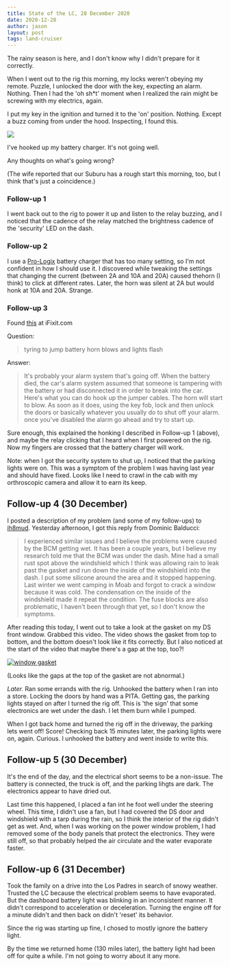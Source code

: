 ```yaml
---
title: State of the LC, 28 December 2020
date: 2020-12-28
author: jason
layout: post
tags: land-cruiser
---
```

The rainy season is here, and I don't know why I didn't prepare for it correctly.

When I went out to the rig this morning, my locks weren't obeying my remote.  Puzzle, I unlocked the door with the key, expecting an alarm.  Nothing.  Then I had the 'oh sh*t' moment when I realized the rain might be screwing with my electrics, again.

I put my key in the ignition and turned it to the 'on' position.  Nothing.  Except a buzz coming from under the hood.  Inspecting, I found this.

[![](http://img.youtube.com/vi/G_QPG6clT_o/0.jpg)](http://www.youtube.com/watch?v=G_QPG6clT_o "LC100 relay")

I've hooked up my battery charger.  It's not going well.

Any thoughts on what's going wrong?

(The wife reported that our Suburu has a rough start this morning, too, but I think that's just a coincidence.)

### Follow-up 1 ###

I went back out to the rig to power it up and listen to the relay buzzing, and I noticed that the cadence of the relay matched the brightness cadence of the 'security' LED on the dash.

### Follow-up 2 ###

I use a [Pro-Logix](https://cloreautomotive.com/product/pl2320/) battery charger that has too many setting, so I'm not confident in how I should use it.  I discovered while tweaking the settings that changing the current (between 2A and 10A and 20A) caused thehorn (I think) to click at different rates.  Later, the horn was silent at 2A but would honk at 10A and 20A.  Strange.

### Follow-up 3 ###

Found [this](https://www.ifixit.com/Answers/View/243700/trying+to+jump+battery+lights+flash+and+horn+blows) at iFixit.com

Question:
>tyring to jump battery horn blows and lights flash

Answer:
> It's probably your alarm system that's going off. When the battery died, the car's alarm system assumed that someone is tampering with the battery or had disconnected it in order to break into the car. Here's what you can do hook up the jumper cables. The horn will start to blow. As soon as it does, using the key fob, lock and then unlock the doors or basically whatever you usually do to shut off your alarm. once you've disabled the alarm go ahead and try to start up.

Sure enough, this explained the honking I described in Follow-up 1 (above), and maybe the relay clicking that I heard when I first powered on the rig.  Now my fingers are crossed that the battery charger will work.

Note: when I got the security system to shut up, I noticed that the parking lights were on.  This was a symptom of the problem I was having last year and should have fixed.  Looks like I need to crawl in the cab with my orthroscopic camera and allow it to earn its keep.

## Follow-up 4 (30 December)

I posted a description of my problem (and some of my follow-ups) to [ih8mud]().  Yesterday afternoon, I got this reply from Dominic Balducci:

> I experienced similar issues and I believe the problems were caused by the BCM getting wet. It has been a couple years, but I believe my research told me that the BCM was under the dash. Mine had a small rust spot above the windshield which I think was allowing rain to leak past the gasket and run down the inside of the windshield into the dash. I put some silicone around the area and it stopped happening. Last winter we went camping in Moab and forgot to crack a window because it was cold. The condensation on the inside of the windshield made it repeat the condition. The fuse blocks are also problematic, I haven't been through that yet, so I don't know the symptoms.

After reading this today, I went out to take a look at the gasket on my DS front window.  Grabbed this video.  The video shows the gasket from top to bottom, and the bottom doesn't look like it fits correctly.  But I also noticed at the start of the video that maybe there's a gap at the top, too?!

[![window gasket](http://img.youtube.com/vi/BjYOmcbkDsY/0.jpg)](http://www.youtube.com/watch?v=BjYOmcbkDsY "window gasket")

(Looks like the gaps at the top of the gasket are not abnormal.)

*Later.*  Ran some errands with the rig.  Unhooked the battery when I ran into a store.  Locking the doors by hand was a PITA.  Getting gas, the parking lights stayed on after I turned the rig off.  This is 'the sign' that some electronics are wet under the dash.  I let them burn while I pumped.

When I got back home and turned the rig off in the driveway, the parking lets went off!  Score!  Checking back 15 minutes later, the parking lights were on, again.  Curious.  I unhooked the battery and went inside to write this.

## Follow-up 5 (30 December)

It's the end of the day, and the electrical short seems to be a non-issue.  The battery is connected, the truck is off, and the parking lihgts are dark.  The electronics appear to have dried out.

Last time this happened, I placed a fan int he foot well under the steering wheel.  This time, I didn't use a fan, but I had covered the DS door and windshield with a tarp during the rain, so I think the interior of the rig didn't get as wet.  And, when I was working on the power window problem, I had removed some of the body panels that protect the electronics.  They were still off, so that probably helped the air circulate and the water evaporate faster.

## Follow-up 6 (31 December)

Took the family on a drive into the Los Padres in search of snowy weather.  Trusted the LC because the electrical problem seems to have evaporated.  But the dashboard battery light was blinking in an inconsistent manner.  It didn't correspond to acceleration or deceleration.  Turning the engine off for a minute didn't and then back on didn't 'reset' its behavior.

Since the rig was starting up fine, I chosed to mostly ignore the battery light.

By the time we returned home (130 miles later), the battery light had been off for quite a while.  I'm not going to worry about it any more.
